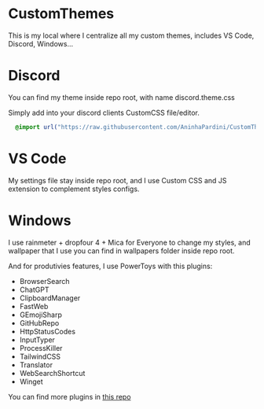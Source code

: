 # CustomThemes
This is my local where I centralize all my custom themes, includes VS Code, Discord, Windows...

# Discord
You can find my theme inside repo root, with name discord.theme.css

Simply add into your discord clients CustomCSS file/editor.
```css
  @import url("https://raw.githubusercontent.com/AninhaPardini/CustomThemes/refs/heads/main/discord.theme.css");
```

# VS Code
My settings file stay inside repo root, and I use Custom CSS and JS extension to complement styles configs.

# Windows
I use rainmeter + dropfour 4 + Mica for Everyone to change my styles, and wallpaper that I use you can find in wallpapers folder inside repo root.

And for produtivies features, I use PowerToys with this plugins: 
- BrowserSearch
- ChatGPT
- ClipboardManager
- FastWeb
- GEmojiSharp
- GitHubRepo
- HttpStatusCodes
- InputTyper
- ProcessKiller
- TailwindCSS
- Translator
- WebSearchShortcut
- Winget

You can find more plugins in [this repo](https://github.com/hlaueriksson/awesome-powertoys-run-plugins)

